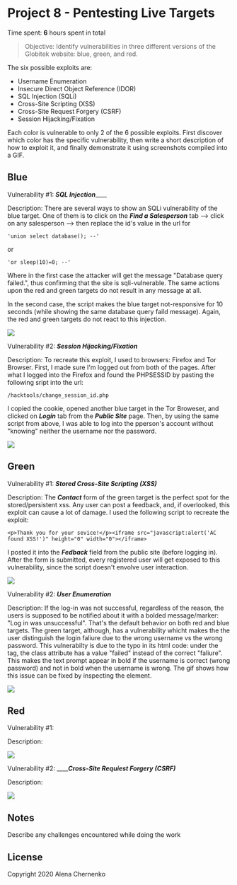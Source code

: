 # Project 8 - Pentesting Live Targets

Time spent: **6** hours spent in total

> Objective: Identify vulnerabilities in three different versions of the Globitek website: blue, green, and red.

The six possible exploits are:

* Username Enumeration
* Insecure Direct Object Reference (IDOR)
* SQL Injection (SQLi)
* Cross-Site Scripting (XSS)
* Cross-Site Request Forgery (CSRF)
* Session Hijacking/Fixation

Each color is vulnerable to only 2 of the 6 possible exploits. First discover which color has the specific vulnerability, then write a short description of how to exploit it, and finally demonstrate it using screenshots compiled into a GIF.

## Blue

Vulnerability #1: _______SQL Injection___________

Description: There are several ways to show an SQLi vulnerability of the blue target. One of them is to click on the ___Find a Salesperson___ tab --> click on any salesperson --> then replace the id's value in the url for 

    'union select database(); --'    
or
    
    'or sleep(10)=0; --'
    
Where in the first case the attacker will get the message "Database query failed.", thus confirming that the site is sqli-vulnerable. The same actions upon the red and green targets do not result in any message at all. 

In the second case, the script makes the blue target not-responsive for 10 seconds (while showing the same database query faild message). Again, the red and green targets do not react to this injection.

<img src="blue-vuln1.gif">

Vulnerability #2: ___Session Hijacking/Fixation___

Description: To recreate this exploit, I used to browsers: Firefox and Tor Browser. First, I made sure I'm logged out from both of the pages. After what I logged into the Firefox and found the PHPSESSID by pasting the following sript into the url:

    /hacktools/change_session_id.php
    
I copied the cookie, opened another blue target in the Tor Broweser, and clicked on ___Login___ tab from the ___Public Site___ page. Then, by using the same script from above, I was able to log into the pperson's account without "knowing" neither the username nor the password. 

<img src="blue-vuln2.gif">

## Green

Vulnerability #1: ___Stored Cross-Site Scripting (XSS)___

Description:  The ___Contact___ form of the green target is the perfect spot for the stored/persistent xss. Any user can post a feedback, and, if overlooked, this exploit can cause a lot of damage. I used the following script to recreate the exploit:

    <p>Thank you for your sevice!</p><iframe src="javascript:alert('AC found XSS!')" height="0" width="0"></iframe>
    
I posted it into the ___Fedback___ field from the public site (before logging in). After the form is submitted, every registered user will get exposed to this vulnerability, since the script doesn't envolve user interaction. 

<img src="green-vuln1.gif">

Vulnerability #2: ___User Enumeration___

Description: If the log-in was not successful, regardless of the reason, the users is supposed to be notified about it with a bolded message/marker: "Log in was unsuccessful". That's the default behavior on both red and blue targets. The green target, although, has a vulnerability whicht makes the the user distinguish the login faliure due to the wrong username vs the wrong password. This vulnerabilty is due to the typo in its html code: under the <span> tag, the class attribute has a value "failed" instead of the correct "faliure". This makes the text prompt appear in bold if the username is correct (wrong password) and not in bold when the username is wrong. The gif shows how this issue can be fixed by inspecting the element.

<img src="green-vuln2.gif">


## Red

Vulnerability #1: 

Description: 

<img src="red-vuln1.gif">

Vulnerability #2: ___________Cross-Site Requiest Forgery (CSRF)_______

Description: 

<img src="red-vuln2.gif">


## Notes

Describe any challenges encountered while doing the work


## License

Copyright 2020 Alena Chernenko


